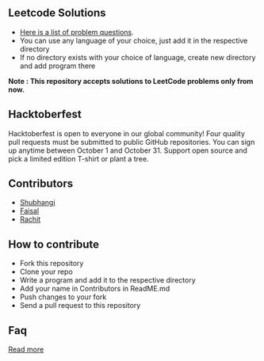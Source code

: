 ## Leetcode Solutions
- [Here is a list of problem questions](https://leetcode.com/problemset/all/).
- You can use any language of your choice, just add it in the respective directory
- If no directory exists with your choice of language, create new directory and add program there

**Note : This repository accepts solutions to LeetCode problems only from now.**

## Hacktoberfest
Hacktoberfest is open to everyone in our global community! Four quality pull requests must be submitted to public GitHub repositories. You can sign up anytime between October 1 and October 31. Support open source and pick a limited edition T-shirt or plant a tree.

## Contributors
- [Shubhangi](https://github.com/goyalshubhangi)
- [Faisal](https://github.com/faisalAkhtar)
- [Rachit](https://github.com/rachitjindal56)

## How to contribute
- Fork this repository
- Clone your repo
- Write a program and add it to the respective directory
- Add your name in Contributors in ReadME.md
- Push changes to your fork
- Send a pull request to this repository

## Faq
[Read more](https://hacktoberfest.digitalocean.com/faq/)
